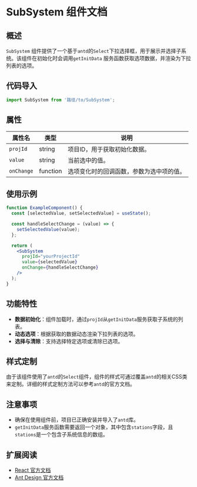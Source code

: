 # SubSystem 组件文档

## 概述

`SubSystem` 组件提供了一个基于`antd`的`Select`下拉选择框，用于展示并选择子系统。该组件在初始化时会调用`getInitData`
服务函数获取选项数据，并渲染为下拉列表的选项。

## 代码导入

```javascript
import SubSystem from '路径/to/SubSystem';
```

## 属性

| 属性名        | 类型       | 说明                   |
|------------|----------|----------------------|
| `projId`   | string   | 项目ID，用于获取初始化数据。      |
| `value`    | string   | 当前选中的值。              |
| `onChange` | function | 选项变化时的回调函数，参数为选中项的值。 |

## 使用示例

```jsx
function ExampleComponent() {
  const [selectedValue, setSelectedValue] = useState();

  const handleSelectChange = (value) => {
    setSelectedValue(value);
  };

  return (
    <SubSystem
      projId="yourProjectId"
      value={selectedValue}
      onChange={handleSelectChange}
    />
  );
}
```

## 功能特性

- **数据初始化**：组件加载时，通过`projId`从`getInitData`服务获取子系统的列表。
- **动态选项**：根据获取的数据动态渲染下拉列表的选项。
- **选择与清除**：支持选择特定选项或清除已选项。

## 样式定制

由于该组件使用了`antd`的`Select`组件，组件的样式可通过覆盖`antd`的相关CSS类来定制。详细的样式定制方法可以参考`antd`的官方文档。

## 注意事项

- 确保在使用组件前，项目已正确安装并导入了`antd`库。
- `getInitData`服务函数需要返回一个对象，其中包含`stations`字段，且`stations`是一个包含子系统信息的数组。

## 扩展阅读

- [React 官方文档](https://reactjs.org/)
- [Ant Design 官方文档](https://ant.design/components/select/)
